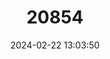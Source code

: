---
title: "20854"
category: "Stiobia nana"
draft: false
date: 2024-02-22 13:03:50
languages:
  English: ["Sculpin Snail"]
---